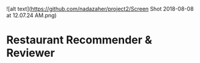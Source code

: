 
![alt text](https://github.com/nadazaher/project2/Screen Shot 2018-08-08 at 12.07.24 AM.png)

# Restaurant Recommender & Reviewer


